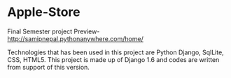 # Apple-Store
Final Semester project
Preview- http://samipnepal.pythonanywhere.com/home/

Technologies that has been used in this project are Python Django, SqlLite, CSS, HTML5.
This project is made up of Django 1.6 and codes are written from support of this version.
